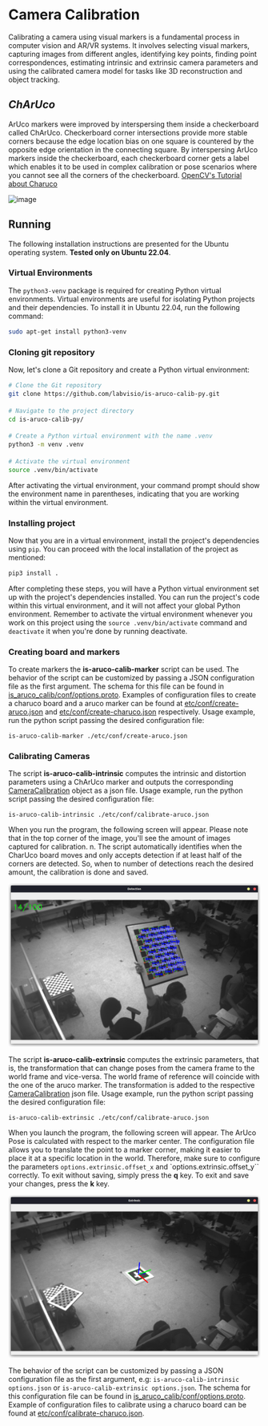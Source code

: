 # Camera Calibration

Calibrating a camera using visual markers is a fundamental process in computer vision and AR/VR systems. It involves selecting visual markers, capturing images from different angles, identifying key points, finding point correspondences, estimating intrinsic and extrinsic camera parameters and using the calibrated camera model for tasks like 3D reconstruction and object tracking.

## *ChArUco*

ArUco markers were improved by interspersing them inside a checkerboard called ChArUco. Checkerboard corner intersections provide more stable corners because the edge location bias on one square is countered by the opposite edge orientation in the connecting square. By interspersing ArUco markers inside the checkerboard, each checkerboard corner gets a label which enables it to be used in complex calibration or pose scenarios where you cannot see all the corners of the checkerboard. [OpenCV's Tutorial about Charuco]

![image](https://github.com/opencv/opencv_contrib/raw/master/modules/aruco/tutorials/charuco_detection/images/charucodefinition.png)

## Running

The following installation instructions are presented for the Ubuntu operating system. **Tested only on Ubuntu 22.04**.

### Virtual Environments

The `python3-venv` package is required for creating Python virtual environments. Virtual environments are useful for isolating Python projects and their dependencies. To install it in Ubuntu 22.04, run the following command:

```bash
sudo apt-get install python3-venv
```

### Cloning git repository

Now, let's clone a Git repository and create a Python virtual environment:

```bash
# Clone the Git repository
git clone https://github.com/labvisio/is-aruco-calib-py.git

# Navigate to the project directory
cd is-aruco-calib-py/

# Create a Python virtual environment with the name .venv
python3 -m venv .venv

# Activate the virtual environment
source .venv/bin/activate
```

After activating the virtual environment, your command prompt should show the environment name in parentheses, indicating that you are working within the virtual environment.

### Installing project

Now that you are in a virtual environment, install the project's dependencies using `pip`. You can proceed with the local installation of the project as mentioned:
```bash
pip3 install .
```

After completing these steps, you will have a Python virtual environment set up with the project's dependencies installed. You can run the project's code within this virtual environment, and it will not affect your global Python environment. Remember to activate the virtual environment whenever you work on this project using the `source .venv/bin/activate` command and `deactivate` it when you're done by running deactivate.


### Creating board and markers

To create markers the **is-aruco-calib-marker** script can be used. The behavior of the script can be customized by passing a JSON configuration file as the first argument. The schema for this file can be found in [is_aruco_calib/conf/options.proto]. Examples of configuration files to create a charuco board and a aruco marker can be found at [etc/conf/create-aruco.json] and [etc/conf/create-charuco.json] respectively. Usage example, run the python script passing the desired configuration file:

```shell
is-aruco-calib-marker ./etc/conf/create-aruco.json
```

### Calibrating Cameras

The script **is-aruco-calib-intrinsic** computes the intrinsic and distortion parameters using a ChArUco marker and outputs the corresponding [CameraCalibration] object as a json file. Usage example, run the python script passing the desired configuration file:

```shell
is-aruco-calib-intrinsic ./etc/conf/calibrate-aruco.json
```

When you run the program, the following screen will appear. Please note that in the top corner of the image, you'll see the amount of images captured for calibration. n. The script automatically identifies when the CharUco board moves and only accepts detection if at least half of the corners are detected. So, when to number of detections reach the desired amount, the calibration is done and saved.

![image](etc/images/intrinsinc-screenshot.png)

The script **is-aruco-calib-extrinsic** computes the extrinsic parameters, that is, the transformation that can change poses from the camera frame to the world frame and vice-versa. The world frame of reference will coincide with the one of the aruco marker. The transformation is added to the respective [CameraCalibration] json file. Usage example, run the python script passing the desired configuration file:

```shell
is-aruco-calib-extrinsic ./etc/conf/calibrate-aruco.json
```

When you launch the program, the following screen will appear. The ArUco Pose is calculated with respect to the marker center. The configuration file allows you to translate the point to a marker corner, making it easier to place it at a specific location in the world. Therefore, make sure to configure the parameters `options.extrinsic.offset_x` and `options.extrinsic.offset_y`` correctly. To exit without saving, simply press the **q** key. To exit and save your changes, press the **k** key.

![image](etc/images/extrinsic-screenshot.png)

The behavior of the script can be customized by passing a JSON configuration file as the first argument, e.g: `is-aruco-calib-intrinsic options.json` or `is-aruco-calib-extrinsic options.json`. The schema for this configuration file can be found in [is_aruco_calib/conf/options.proto]. Example of configuration files to calibrate using a charuco board can be found at [etc/conf/calibrate-charuco.json].

<!-- Files -->
[etc/conf/create-aruco.json]: etc/conf/create-aruco.json
[etc/conf/create-charuco.json]: etc/conf/create-charuco.json
[etc/conf/calibrate-charuco.json]: etc/conf/calibrate-charuco.json
[is_aruco_calib/conf/options.proto]: is_aruco_calib/conf/options.proto


<!-- Links -->
[CameraCalibration]: https://github.com/labvisio/is-msgs/tree/master/docs#is.vision.CameraCalibration
[OpenCV's Tutorial about Charuco]: https://github.com/opencv/opencv_contrib/blob/master/modules/aruco/tutorials/charuco_detection/charuco_detection.markdown